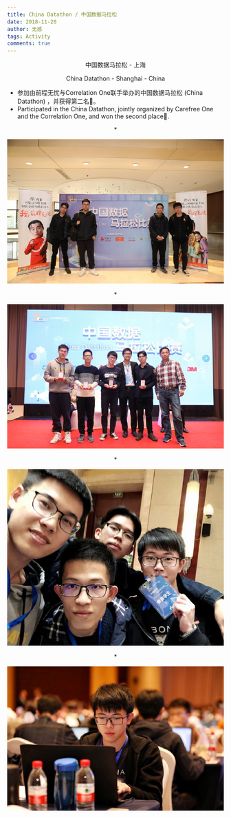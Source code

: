 ```yaml
---
title: China Datathon / 中国数据马拉松
date: 2018-11-20
author: 无感
tags: Activity
comments: true
---
```


<p style="text-align:center;">中国数据马拉松 - 上海 </p>

<p style="text-align:center;">China Datathon - Shanghai - China </p>

* 参加由前程无忧与Correlation One联手举办的中国数据马拉松 (China Datathon) ，并获得第二名🥈。
* Participated in the China Datathon, jointly organized by Carefree One and the Correlation One, and won the second place🥈.

<p style="text-align:center;">*</p>

<center><img src="/images/20181120Datathon/20181120Datathon_0.jpg"></img></center>

<!--more-->


<p style="text-align:center;">*</p>

<center><img src="/images/20181120Datathon/20181120Datathon_1.jpg"></img></center>

<p style="text-align:center;">*</p>

<center><img src="/images/20181120Datathon/20181120Datathon_2.jpg"></img></center>

<p style="text-align:center;">*</p>

<center><img src="/images/20181120Datathon/20181120Datathon_3.jpg"></img></center>

